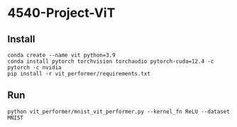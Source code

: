 # 4540-Project-ViT

## Install
```
conda create --name vit python=3.9
conda install pytorch torchvision torchaudio pytorch-cuda=12.4 -c pytorch -c nvidia
pip install -r vit_performer/requirements.txt
```

## Run

```
python vit_performer/mnist_vit_performer.py --kernel_fn ReLU --dataset MNIST
```
